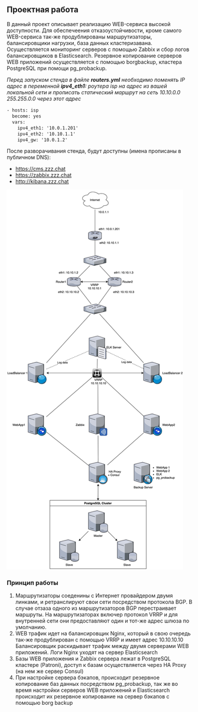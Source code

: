## Проектная работа

В данный проект описывает реализацию WEB-сервиса высокой доступности. Для обеспечеения отказоустойчивости, кроме самого WEB-сервиса так-же продублированы маршрутизаторы, балансировщики нагрузки, база данных кластеризавана. Осуществляется мониторинг серверов с помощью Zabbix и сбор логов балансировщиков в Elasticsearch. Резервное копирование серверов WEB приложений осуществляется с помощью borgbackup, кластера PostgreSQL при помощи pg_probackup.

*Перед запуском стенда в файле **routers.yml** необходимо поменять IP адрес в переменной **ipv4_eth1:** роутера isp  на адрес из вашей локальной сети и прописать статический маршрут на сеть 10.10.0.0 255.255.0.0 через этот адрес*
```
- hosts: isp
  become: yes
  vars:
    ipv4_eth1: '10.0.1.201'
    ipv4_eth2: '10.10.1.1'
    ipv4_gw: '10.0.1.2'
```
После разворачивания стенда, будут доступны (имена прописаны в публичном DNS):
- https://cms.zzz.chat
- https://zabbix.zzz.chat
- http://kibana.zzz.chat


![](MainDiagram1.jpg)

### Принцип работы
1) Маршрутизаторы соеденины с Интернет провайдером двумя линками, и ретранслируют свои сети посредством протокола BGP. В случае отзаза одного из маршрутизаторов BGP перестраивает маршруты. На маршрутизаторах включер протокол VRRP и для внутренней сети они предоставляют один и тот-же адрес шлюза по умолчанию.   
2) WEB трафик идет на балансировщик Nginx, который в свою очередь так-же продублирован с помощью VRRP и имеет адрес 10.10.10.10 Балансировщик раскидывает трафик между двумя серверами WEB приложений. Логи Nginx уходят на сервер Elasticsearch    
3) Базы WEB приложения и Zabbix сервера лежат в PostgreSQL кластере (Patroni), доступ к базам осуществляется через HA Proxy (на нем же сервер Consul) 
4) При настройке сервера бэкапов, происходит резервное копирование баз данных посредством pg_probackup, так же во время настройки серверов WEB приложений и Elasticsearch происходит их резервное копирование на сервер бэкапов с помощью borg backup
